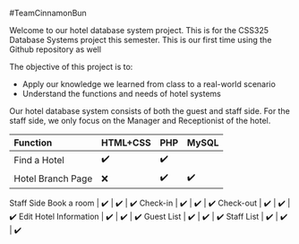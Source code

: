 #TeamCinnamonBun

Welcome to our hotel database system project. This is for the CSS325 Database Systems project this semester.
This is our first time using the Github repository as well

The objective of this project is to:
- Apply our knowledge we learned from class to a real-world scenario
- Understand the functions and needs of hotel systems


Our hotel database system consists of both the guest and staff side. For the staff side, we only focus on
the Manager and Receptionist of the hotel. 

Function | HTML+CSS | PHP | MySQL | 
:------------ | :-------------| :-------------| :-------------
Find a Hotel | :heavy_check_mark: |  :heavy_check_mark: 
Hotel Branch Page | :x: | :heavy_check_mark: | :heavy_check_mark:
Staff Side
Book a room | :heavy_check_mark: | :heavy_check_mark: | :heavy_check_mark:
Check-in | :heavy_check_mark: | :heavy_check_mark: | :heavy_check_mark:
Check-out | :heavy_check_mark: | :heavy_check_mark: | :heavy_check_mark:
Edit Hotel Information | :heavy_check_mark: | :heavy_check_mark: | :heavy_check_mark:
Guest List | :heavy_check_mark: | :heavy_check_mark: | :heavy_check_mark:
Staff List | :heavy_check_mark: | :heavy_check_mark: | :heavy_check_mark:
